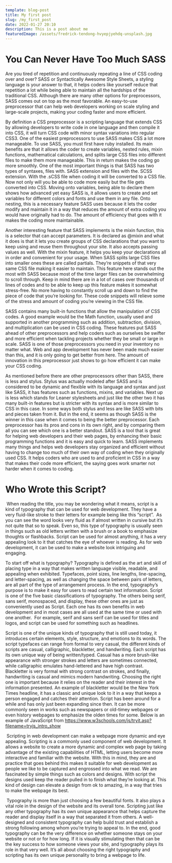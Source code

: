 ```yaml
---
template: blog-post
title: My first post
slug: /my_first_post
date: 2022-01-27 20:10
description: This is a post about me
featuredImage: /assets/fredrick-tendong-hvyepjyehdq-unsplash.jpg
---
```

<!--StartFragment-->

# **You Can Never Have Too Much SASS**

Are you tired of repetition and continuously repeating a line of CSS coding over and over? SASS or Syntactically Awesome Style Sheets, a styling language is your answer to that, it helps coders like yourself reduce that repetition a lot while being able to maintain all the hardships of the traditional CSS. Although there are many other options for preprocessors, SASS comes out on top as the most favorable. An easy-to-use preprocessor that can help web developers working on scale styling and large-scale projects, making your coding faster and more efficient.

By definition a CSS preprocessor is a scripting language that extends CSS by allowing developers to write code in one language and then compile it into CSS, it will turn CSS code with minor syntax variations into regular CSS3. One of the easiest preprocessors to use SASS makes CSS a lot more manageable. To use SASS, you must first have ruby installed. Its main benefits are that it allows the coder to create variables, nested rules, mixin functions, mathematical calculations, and splits large CSS files into different files to make them more manageable. This in return makes the coding go more smoothly. One of the most important things is that SASS has two types of syntaxes, files with. SASS extension and files with the. SCSS extension. With the .sCSS file when coding it will be converted to a CSS file. Now not only will you be able to code more easily but the file gets converted into CSS. Moving onto variables, being able to declare them shows how advanced yet easy SASS is, it allows users to create and set variables for different colors and fonts and use them in any file. Onto nesting, this is a necessary feature SASS uses because it lets the coder modify and maintain it in a way that reduces the amount of extra coding you would have originally had to do. The amount of efficiency that goes with it makes the coding more maintainable.

Another interesting feature that SASS implements is the mixin function, this is a selector that can accept parameters. It is declared as @mixin and what it does is that it lets you create groups of CSS declarations that you want to keep using and reuse them throughout your site. It also accepts passing values as well. With the mixin feature, it helps you keep your declarations all in order and convenient for your usage. When SASS splits large CSS files into smaller ones these are called partials. They’re snippets of that very same CSS file making it easier to maintain. This feature here stands out the most with SASS because most of the time larger files can be overwhelming to scroll through. Keep in mind there are in a lot of cases over thousands of lines of codes and to be able to keep up this feature makes it somewhat stress-free. No more having to constantly scroll up and down to find the piece of code that you’re looking for. These code snippets will relieve some of the stress and amount of coding you’re viewing in the CSS file.

SASS contains many built-in functions that allow the manipulation of CSS codes. A good example would be the Math function, usually used and supported in another programming such as addition, subtraction, division, and multiplication can be used in CSS coding. These features put SASS ahead of other preprocessors and help coders such as ourselves be swifter and more efficient when tackling projects whether they be small or large in scale. SASS is one of those preprocessors you need in your inventory no matter what. Web and app development has never been made much easier than this, and it is only going to get better from here. The amount of innovation in this preprocessor just shows to go how efficient it can make your CSS coding.

As mentioned before there are other preprocessors other than SASS, there is less and stylus. Stylus was actually modeled after SASS and is considered to be dynamic and flexible with its language and syntax and just like SASS, it has features such as functions, mixins, and variables. Next up is less which stands for Leaner stylesheets and just like the other two it has many built-in features but is stricter with its syntax and is more similar to CSS in this case. In some ways both stylus and less are like SASS with bits and pieces taken from it. But in the end, it seems as though SASS is the winner in this case when it comes to being the better preprocessor. Each preprocessor has its pros and cons in its own right, and by comparing them all you can see which one is a better standout. SASS is a tool that is great for helping web developers and their web pages, by enhancing their basic programming functions and it is easy and quick to learn. SASS implements many things and helps web developers stay organized and efficient without having to change too much of their own way of coding when they originally used CSS. It helps coders who are used to and proficient in CSS in a way that makes their code more efficient, the saying goes work smarter not harder when it comes to coding.   

<!--EndFragment-->

<!--StartFragment-->

# **Who Wrote this Script?**

 When reading the title, you may be wondering what it means, script is a kind of typography that can be used for web development. They have a very fluid-like stroke to their letters for example being like this “script”.  As you can see the word looks very fluid as if almost written in cursive but it’s not quite that so to speak. Even so, this type of typography is usually seen in things such as old letters written with a brush or a book to emphasize thoughts or flashbacks. Script can be used for almost anything, it has a very appealing look to it that catches the eye of whoever is reading. As for web development, it can be used to make a website look intriguing and engaging.

To start off what is typography? Typography is defined as the art and skill of placing type in a way that makes written language visible, readable, and appealing when exhibited. Typefaces, point sizes, line lengths, line-spacing, and letter-spacing, as well as changing the space between pairs of letters, are all part of the type of arrangement process. In the end, typography’s purpose is to make it easy for users to read certain text information. Script is one of the five basic classifications of typography. The others being serif, sans serif, monospaced, and display, these other ones are just as conveniently used as Script. Each one has its own benefits in web development and in most cases are all used at the same time or used with one another.  For example, serif and sans serif can be used for titles and logos, and script can be used for something such as headlines.

Script is one of the unique kinds of typography that is still used today, it introduces certain elements, style, structure, and emotions to its words. The script typefaces can range from formal to very casual, the different kinds of scripts are casual, calligraphic, blackletter, and handwriting. Each script has its own unique way of being written/typed. Casual has a more brush-like appearance with stronger strokes and letters are sometimes connected, while calligraphic emulates hand-lettered and have high contrast. Blackletter is very formal with strong contrast on strokes, and finally, handwriting is casual and mimics modern handwriting. Choosing the right one is important because it relies on the reader and their interest in the information presented. An example of blackletter would be the New York Times headline, it has a classic and unique look to it in a way that keeps a person engaged and catches their attention. Script has been around for a while and has only just been expanding since then. It can be more commonly seen in works such as newspapers or old-timey webpages or even history webpages to emphasize the olden times for some. Below is an example of JavaScript from <https://www.w3schools.com/js/tryit.asp?filename=tryjs_intro_show>

<!DOCTYPE html>

 Scripting in web development can make a webpage more dynamic and eye appealing. Scripting is a commonly used component of web development. It allows a website to create a more dynamic and complex web page by taking advantage of the existing capabilities of HTML, letting users become more interactive and familiar with the website. With this in mind, they are and practice that goes behind this makes it suitable for web development as people we like to be captured and engrossed into what we read. We are fascinated by simple things such as colors and designs. With script the designs used keep the reader pulled in to finish what they’re looking at. This kind of design can elevate a design from ok to amazing, in a way that tries to make the webpage its best.

 Typography is more than just choosing a few beautiful fonts. It also plays a vital role in the design of the website and its overall tone. Scripting just like any other typography has its own unique appearance that helps capture the reader and display itself in a way that separated it from others. A well-designed and consistent typography can help build trust and establish a strong following among whom you’re trying to appeal to. In the end, good typography can be the very difference on whether someone stays on your website or not or for how long. If it is visually stimulating then that can be the key success to how someone views your site, and typography plays its role in that very well. It’s all about choosing the right typography and scripting has its own unique personality to bring a webpage to life.

<!--EndFragment-->